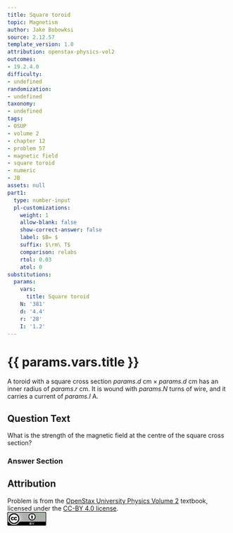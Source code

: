 ```yaml
---
title: Square toroid
topic: Magnetism
author: Jake Bobowksi
source: 2.12.57
template_version: 1.0
attribution: openstax-physics-vol2
outcomes:
- 19.2.4.0
difficulty:
- undefined
randomization:
- undefined
taxonomy:
- undefined
tags:
- OSUP
- volume 2
- chapter 12
- problem 57
- magnetic field
- square toroid
- numeric
- JB
assets: null
part1:
  type: number-input
  pl-customizations:
    weight: 1
    allow-blank: false
    show-correct-answer: false
    label: $B= $
    suffix: $\rm\ T$
    comparison: relabs
    rtol: 0.03
    atol: 0
substitutions:
  params:
    vars:
      title: Square toroid
    N: '381'
    d: '4.4'
    r: '28'
    I: '1.2'
---
```

# {{ params.vars.title }}
A toroid with a square cross section ${{ params.d }}\textrm{ cm}\times{{ params.d }}\textrm{ cm}$ has an inner radius of ${{ params.r }}\textrm{ cm}$.
It is wound with ${{ params.N }}$ turns of wire, and it carries a current of ${{ params.I }}\textrm{ A}$.

## Question Text

What is the strength of the magnetic field at the centre of the square cross section?

### Answer Section

## Attribution

Problem is from the [OpenStax University Physics Volume 2](https://openstax.org/details/books/university-physics-volume-2) textbook, licensed under the [CC-BY 4.0 license](https://creativecommons.org/licenses/by/4.0/).<br>![Image representing the Creative Commons 4.0 BY license.](https://raw.githubusercontent.com/firasm/bits/master/by.png)